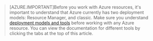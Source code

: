 >[AZURE.IMPORTANT]Before you work with Azure resources, it's important to understand that Azure currently has two deployment models: Resource Manager, and classic. Make sure you understand [deployment models and tools](../azure-classic-rm.md) before working with any Azure resource. You can view the documentation for different tools by clicking the tabs at the top of this article.